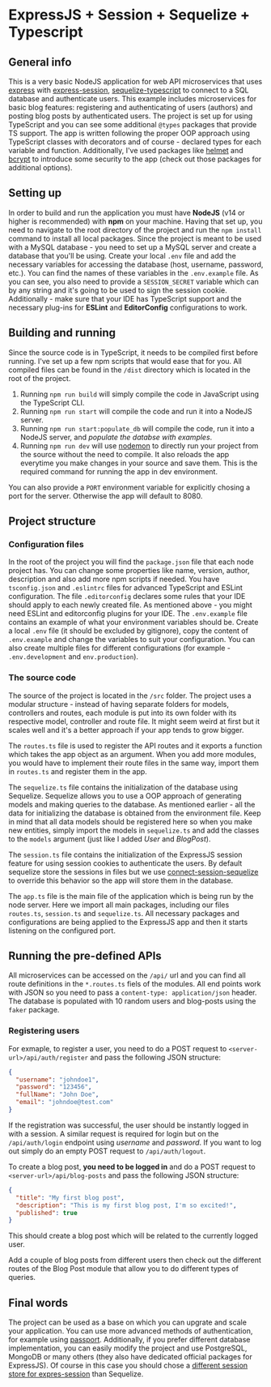 # ExpressJS + Session + Sequelize + Typescript

## General info
This is a very basic NodeJS application for web API microservices that uses [express](https://github.com/expressjs/express) with [express-session](https://github.com/expressjs/session), [sequelize-typescript](https://github.com/RobinBuschmann/sequelize-typescript) to connect to a SQL database and authenticate users. This example includes microservices for basic blog features: registering and authenticating of users (authors) and posting blog posts by authenticated users. The project is set up for using TypeScript and you can see some additional `@types` packages that provide TS support. The app is written following the proper OOP approach using TypeScript classes with decorators and of course - declared types for each variable and function. Additionally, I've used packages like [helmet](https://helmetjs.github.io/) and [bcrypt](https://github.com/kelektiv/node.bcrypt.js) to introduce some security to the app (check out those packages for additional options).

## Setting up
In order to build and run the application you must have **NodeJS** (v14 or higher is recommended) with **npm** on your machine. Having that set up, you need to navigate to the root directory of the project and run the `npm install` command to install all local packages. Since the project is meant to be used with a MySQL database - you need to set up a MySQL server and create a database that you'll be using. Create your local `.env` file and add the necessary variables for accessing the database (host, username, password, etc.). You can find the names of these variables in the `.env.example` file. As you can see, you also need to provide a `SESSION_SECRET` variable which can by any string and it's going to be used to sign the session cookie.
Additionally - make sure that your IDE has TypeScript support and the necessary plug-ins for **ESLint** and **EditorConfig** configurations to work.

## Building and running
Since the source code is in TypeScript, it needs to be compiled first before running. I've set up a few npm scripts that would ease that for you. All compiled files can be found in the `/dist` directory which is located in the root of the project.
1. Running `npm run build` will simply compile the code in JavaScript using the TypeScript CLI.
2. Running `npm run start` will compile the code and run it into a NodeJS server.
3. Running `npm run start:populate_db` will compile the code, run it into a NodeJS server, and *populate the databse with examples*.
4. Running `npm run dev` will use [nodemon](https://nodemon.io/) to directly run your project from the source without the need to compile. It also reloads the app everytime you make changes in your source and save them. This is the required command for running the app in dev environment.

You can also provide a `PORT` environment variable for explicitly chosing a port for the server. Otherwise the app will default to 8080.

## Project structure
### Configuration files
In the root of the project you will find the `package.json` file that each node project has. You can change some properties like name, version, author, description and also add more npm scripts if needed. You have `tsconfig.json` and `.eslintrc` files for advanced TypeScript and ESLint configuration. The file `.editorconfig` declares some rules that your IDE should apply to each newly created file. As mentioned above - you might need ESLint and editorconfig plugins for your IDE. The `.env.example` file contains an example of what your environment variables should be. Create a local `.env` file (it should be excluded by gitignore), copy the content of `.env.example` and change the variables to suit your configuration. You can also create multiple files for different configurations (for example - `.env.development` and `env.production`).

### The source code
The source of the project is located in the `/src` folder. The project uses a modular structure - instead of having separate folders for models, controllers and routes, each module is put into its own folder with its respective model, controller and route file. It might seem weird at first but it scales well and it's a better approach if your app tends to grow bigger.

The `routes.ts` file is used to register the API routes and it exports a function which takes the app object as an argument. When you add more modules, you would have to implement their route files in the same way, import them in `routes.ts` and register them in the app.

The `sequelize.ts` file contains the initialization of the database using Sequelize. Sequelize allows you to use a OOP approach of generating models and making queries to the database. As mentioned earlier - all the data for initializing the database is obtained from the environment file. Keep in mind that all data models should be registered here so when you make new entities, simply import the models in `sequelize.ts` and add the classes to the `models` argument (just like I added *User* and *BlogPost*).

The `session.ts` file contains the initialization of the ExpressJS session feature for using session cookies to authenticate the users. By default sequelize store the sessions in files but we use [connect-session-sequelize](https://github.com/mweibel/connect-session-sequelize) to override this behavior so the app will store them in the database.

The `app.ts` file is the main file of the application which is being run by the node server. Here we import all main packages, including our files `routes.ts`, `session.ts` and `sequelize.ts`. All necessary packages and configurations are being applied to the ExpressJS app and then it starts listening on the configured port.

## Running the pre-defined APIs
All microservices can be accessed on the `/api/` url and you can find all route definitions in the `*.routes.ts` fiels of the modules. All end points work with JSON so you need to pass a `content-type: application/json` header. The database is populated with 10 random users and blog-posts using the `faker` package.

### Registering users

For exmaple, to register a user, you need to do a POST request to `<server-url>/api/auth/register` and pass the following JSON structure:
```json
{
  "username": "johndoe1",
  "password": "123456",
  "fullName": "John Doe",
  "email": "johndoe@test.com"
}
```
If the registration was successful, the user should be instantly logged in with a session. A similar request is required for login but on the `/api/auth/login` endpoint using *username* and *password*. If you want to log out simply do an empty POST request to `/api/auth/logout`.

To create a blog post, **you need to be logged in** and do a POST request to `<server-url>/api/blog-posts` and pass the following JSON structure:
```json
{
  "title": "My first blog post",
  "description": "This is my first blog post, I'm so excited!",
  "published": true
}
```
This should create a blog post which will be related to the currently logged user.

Add a couple of blog posts from different users then check out the different routes of the Blog Post module that allow you to do different types of queries.

## Final words
The project can be used as a base on which you can upgrate and scale your application. You can use more advanced methods of authentication, for example using [passport](http://www.passportjs.org/). Additionally, if you prefer different database implementation, you can easily modify the project and use PostgreSQL, MongoDB or many others (they also have dedicated official packages for ExpressJS). Of course in this case you should chose a [different session store for expres-session](https://github.com/expressjs/session#compatible-session-stores) than Sequelize.

